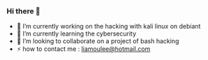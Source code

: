### Hi there 👋
- 🔭 I’m currently working on the hacking with kali linux on debiant
- 🌱 I’m currently learning the cybersecurity
- 👯 I’m looking to collaborate on a project of bash hacking
- ⚡ how to contact me : liamoulee@hotmail.com
